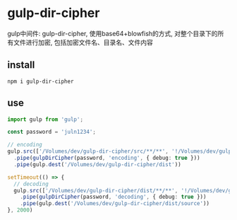 # gulp-dir-cipher

gulp中间件: gulp-dir-cipher, 使用base64+blowfish的方式, 对整个目录下的所有文件进行加密, 包括加密文件名、目录名、文件内容

## install

`npm i gulp-dir-cipher`

## use

```typescript
import gulp from 'gulp';

const password = 'juln1234';

// encoding
gulp.src(['/Volumes/dev/gulp-dir-cipher/src/**/**', '!/Volumes/dev/gulp-dir-cipher/src'])
  .pipe(gulpDirCipher(password, 'encoding', { debug: true }))
  .pipe(gulp.dest('/Volumes/dev/gulp-dir-cipher/dist'))

setTimeout(() => {
  // decoding
  gulp.src(['/Volumes/dev/gulp-dir-cipher/dist/**/**', '!/Volumes/dev/gulp-dir-cipher/dist'])
    .pipe(gulpDirCipher(password, 'decoding', { debug: true }))
    .pipe(gulp.dest('/Volumes/dev/gulp-dir-cipher/dist/source'))
}, 2000)
```
